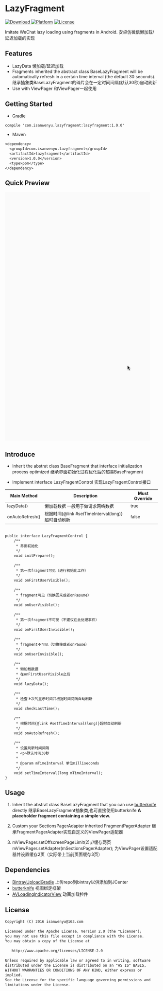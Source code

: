 # LazyFragment

[ ![Download](https://api.bintray.com/packages/isanwenyu/maven/LazyFragment/images/download.svg) ](https://bintray.com/isanwenyu/maven/LazyFragment/_latestVersion)
[![Platform](http://img.shields.io/badge/platform-android-brightgreen.svg?style=flat)](http://developer.android.com/index.html)
[![License](https://img.shields.io/badge/license-Apache%202-blue.svg)](https://www.apache.org/licenses/LICENSE-2.0)

Imitate WeChat lazy loading using fragments in Android. 安卓仿微信懒加载/延迟加载的实现

## Features 

- LazyData 懒加载/延迟加载
- Fragments inherited the abstract class BaseLazyFragment will be automatically refresh in a certain time interval (the default 30 seconds). 继承抽象类BaseLazyFragment的碎片会在一定时间间隔(默认30秒)自动刷新
- Use with ViewPager 和ViewPager一起使用

## Getting Started

- Gradle

```
compile 'com.isanwenyu.lazyfragment:lazyfragment:1.0.0'
```
- Maven

```
<dependency>
  <groupId>com.isanwenyu.lazyfragment</groupId>
  <artifactId>lazyfragment</artifactId>
  <version>1.0.0</version>
  <type>pom</type>
</dependency>
```

## Quick Preview
![gif](gif/lazyfragment_demo.gif)

## Introduce

- Inherit the abstrat class BaseFragment that interface initialization process optimized
继承界面初始化过程优化后的超类BaseFragment

- Implement interface LazyFragentControl  实现LazyFragentControl接口


Main Method | Description | Must Override 
------- | ------- | -------
lazyData() | 懒加载数据 一般用于做请求网络数据 | true
onAutoRefresh() | 根据时间{@link #setTimeInterval(long)}超时自动刷新 | false

```

public interface LazyFragmentControl {
    /**
     * 界面初始化
     */
    void initPrepare();

    /**
     * 第一次fragment可见（进行初始化工作）
     */
    void onFirstUserVisible();

    /**
     * fragment可见（切换回来或者onResume）
     */
    void onUserVisible();

    /**
     * 第一次fragment不可见（不建议在此处理事件）
     */
    void onFirstUserInvisible();

    /**
     * fragment不可见（切换掉或者onPause）
     */
    void onUserInvisible();

    /**
     * 懒加载数据
     * 在onFirstUserVisible之后
     */
    void lazyData();

    /**
     * 检查上次的显示时间并根据时间间隔自动刷新
     */
    void checkLastTime();

    /**
     * 根据时间{@link #setTimeInterval(long)}超时自动刷新
     */
    void onAutoRefresh();

    /**
     * 设置刷新时间间隔
     * <p>默认时间30秒
     *
     * @param mTimeInterval 单位milliseconds
     */
    void setTimeInterval(long mTimeInterval);
}
```

## Usage

1. Inherit the abstrat class BaseLazyFragment that you can use [butterknife](http://jakewharton.github.io/butterknife/) directly 继承BaseLazyFragment抽象类,也可直接使用butterknife
**A placeholder fragment containing a simple view.**

2. Custom your SectionsPagerAdapter inherited FragmentPagerAdapter 继承FragmentPagerAdapter实现自定义的ViewPager适配器

3. mViewPager.setOffscreenPageLimit(2);//缓存两页
        mViewPager.setAdapter(mSectionsPagerAdapter);
        为ViewPager设置适配器并设置缓存2页（实际带上当前页面缓存3页）

## Dependencies

* [BintrayUploadGradle](https://github.com/isanwenyu/BintrayUploadGradle) 上传repo到bintray以供添加到JCenter
* [butterknife](http://jakewharton.github.io/butterknife/) 视图绑定框架
* [AVLoadingIndicatorView](https://github.com/81813780/AVLoadingIndicatorView) 动画加载控件


License
-------
    Copyright (C) 2016 isanwenyu@163.com
    
    Licensed under the Apache License, Version 2.0 (the "License");
    you may not use this file except in compliance with the License.
    You may obtain a copy of the License at

       http://www.apache.org/licenses/LICENSE-2.0

    Unless required by applicable law or agreed to in writing, software
    distributed under the License is distributed on an "AS IS" BASIS,
    WITHOUT WARRANTIES OR CONDITIONS OF ANY KIND, either express or implied.
    See the License for the specific language governing permissions and
    limitations under the License.
